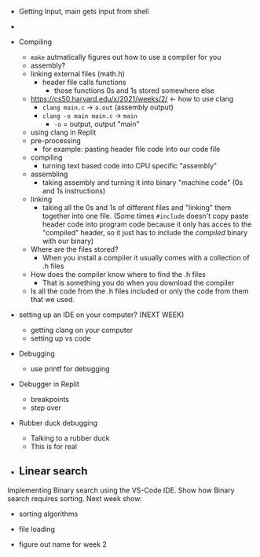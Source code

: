 
- Getting Input, main gets input from shell

- 

- Compiling
    - `make` autmatically figures out how to use a compiler for you
    - assembly?
    - linking external files (math.h)
        - header file calls functions
            - those functions 0s and 1s stored somewhere else
    - https://cs50.harvard.edu/x/2021/weeks/2/ <- how to use clang
        - `clang main.c` -> `a.out` (assembly output)
        - `clang -o main main.c` -> `main`
            - `-o` = output, output "main"
    - using clang in Replit
    - pre-processing
        - for example: pasting header file code into our code file
    - compiling
        - turning text based code into CPU specific "assembly"
    - assembling
        - taking assembly and turning it into binary "machine code" (0s and 1s instructions)
    - linking
        - taking all the 0s and 1s of different files and "linking" them together into one file. (Some times `#include` doesn't copy paste header code into program code because it only has acces to the "compiled" header, so it just has to include the *compiled* binary with our binary)
    - Where are the files stored?
        - When you install a compiler it usually comes with a collection of .h files
    - How does the compiler know where to find the .h files
        - That is something you do when you download the compiler
    - Is all the code from the .h files included or only the code from them that we used.


- setting up an IDE on your computer? (NEXT WEEK)
    - getting clang on your computer
    - setting up vs code

- Debugging
    - use printf for debugging
- Debugger in Replit
    - breakpoints
    - step over
- Rubber duck debugging
    - Talking to a rubber duck
    - This is for real
- Linear search
    - 

Implementing Binary search using the VS-Code IDE. Show how Binary search requires sorting. Next week show:
- sorting algorithms
- file loading

- figure out name for week 2
